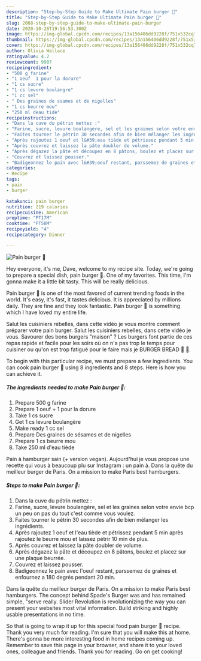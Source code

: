```yaml
---
description: "Step-by-Step Guide to Make Ultimate Pain burger 🍔"
title: "Step-by-Step Guide to Make Ultimate Pain burger 🍔"
slug: 2068-step-by-step-guide-to-make-ultimate-pain-burger
date: 2020-10-26T19:56:53.300Z
image: https://img-global.cpcdn.com/recipes/13a156406dd9228f/751x532cq70/pain-burger-🍔-photo-principale-de-la-recette.jpg
thumbnail: https://img-global.cpcdn.com/recipes/13a156406dd9228f/751x532cq70/pain-burger-🍔-photo-principale-de-la-recette.jpg
cover: https://img-global.cpcdn.com/recipes/13a156406dd9228f/751x532cq70/pain-burger-🍔-photo-principale-de-la-recette.jpg
author: Olivia Wallace
ratingvalue: 4.2
reviewcount: 9907
recipeingredient:
- "500 g farine"
- "1 oeuf  1 pour la dorure"
- "1 cs sucre"
- "1 cs levure boulangre"
- "1 cc sel"
- " Des graines de ssames et de nigelles"
- "1 cs beurre mou"
- "250 ml deau tide"
recipeinstructions:
- "Dans la cuve du pétrin mettez :"
- "Farine, sucre, levure boulangère, sel et les graines selon votre envie bcp un peu on pas du tout c&#39;est comme vous voulez."
- "Faites tourner le pétrin 30 secondes afin de bien mélanger les ingrédients."
- "Après rajoutez 1 oeuf et l&#39;eau tiède et pétrissez pendant 5 min après rajoutez le beurre mou et laissez pétrir 10 min de plus."
- "Après couvrez et laissez la pâte doubler de volume."
- "Après dégazez la pâte et découpez en 8 pâtons, boulez et placez sur une plaque beurrée."
- "Couvrez et laissez pousser."
- "Badigeonnez le pain avec l&#39;oeuf restant, parssemez de graines et enfournez a 180 degrés pendant 20 min."
categories:
- Recipe
tags:
- pain
- burger

katakunci: pain burger 
nutrition: 219 calories
recipecuisine: American
preptime: "PT17M"
cooktime: "PT58M"
recipeyield: "4"
recipecategory: Dinner

---
```



![Pain burger 🍔](https://img-global.cpcdn.com/recipes/13a156406dd9228f/751x532cq70/pain-burger-🍔-photo-principale-de-la-recette.jpg)

Hey everyone, it's me, Dave, welcome to my recipe site. Today, we're going to prepare a special dish, pain burger 🍔. One of my favorites. This time, I'm gonna make it a little bit tasty. This will be really delicious.

Pain burger 🍔 is one of the most favored of current trending foods in the world. It's easy, it's fast, it tastes delicious. It is appreciated by millions daily. They are fine and they look fantastic. Pain burger 🍔 is something which I have loved my entire life.

Salut les cuisiniers rebelles, dans cette vidéo je vous montre comment préparer votre pain burger. Salut les cuisiniers rebelles, dans cette vidéo je vous. Savourer des bons burgers &#34;maison&#34; ? Les burgers font partie de ces repas rapide et facile pour les soirs où on n&#39;a pas trop le temps pour cuisiner ou qu&#39;on est trop fatigué pour le faire mais je BURGER BREAD 🍔 🤤.


To begin with this particular recipe, we must prepare a few ingredients. You can cook pain burger 🍔 using 8 ingredients and 8 steps. Here is how you can achieve it.

<!--inarticleads1-->

##### The ingredients needed to make Pain burger 🍔:

1. Prepare 500 g farine
1. Prepare 1 oeuf + 1 pour la dorure
1. Take 1 cs sucre
1. Get 1 cs levure boulangère
1. Make ready 1 cc sel
1. Prepare  Des graines de sésames et de nigelles
1. Prepare 1 cs beurre mou
1. Take 250 ml d&#39;eau tiède


Pain à hamburger sain (+ version vegan). Aujourd&#39;hui je vous propose une recette qui vous à beaucoup plu sur Instagram : un pain à. Dans la quête du meilleur burger de Paris. On a mission to make Paris best hamburgers. 

<!--inarticleads2-->

##### Steps to make Pain burger 🍔:

1. Dans la cuve du pétrin mettez :
1. Farine, sucre, levure boulangère, sel et les graines selon votre envie bcp un peu on pas du tout c&#39;est comme vous voulez.
1. Faites tourner le pétrin 30 secondes afin de bien mélanger les ingrédients.
1. Après rajoutez 1 oeuf et l&#39;eau tiède et pétrissez pendant 5 min après rajoutez le beurre mou et laissez pétrir 10 min de plus.
1. Après couvrez et laissez la pâte doubler de volume.
1. Après dégazez la pâte et découpez en 8 pâtons, boulez et placez sur une plaque beurrée.
1. Couvrez et laissez pousser.
1. Badigeonnez le pain avec l&#39;oeuf restant, parssemez de graines et enfournez a 180 degrés pendant 20 min.


Dans la quête du meilleur burger de Paris. On a mission to make Paris best hamburgers. The concept behind Spade&#39;s Burger was and has remained simple, &#34;serve really. Slider Revolution is revolutionizing the way you can present your websites most vital information. Build striking and highly usable presentations in no time. 

So that is going to wrap it up for this special food pain burger 🍔 recipe. Thank you very much for reading. I'm sure that you will make this at home. There's gonna be more interesting food in home recipes coming up. Remember to save this page in your browser, and share it to your loved ones, colleague and friends. Thank you for reading. Go on get cooking!
